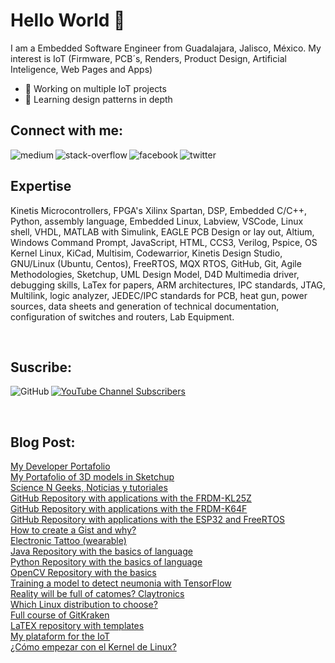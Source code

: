 # Hello World 👋
I am a Embedded Software Engineer from Guadalajara, Jalisco, México. My interest is IoT (Firmware, PCB´s, Renders, Product Design, Artificial Inteligence, Web Pages and Apps)
- 🔭 Working on multiple IoT projects
- 🌱 Learning design patterns in depth

## Connect with me: 

[<img align="left" alt="medium" src="https://img.shields.io/badge/medium-%2312100E.svg?&style=for-the-badge&logo=medium&logoColor=white" />](https://medium.com/@horacio.gonzalez.rivas)

[<img align="left" alt="stack-overflow" src="https://img.shields.io/badge/stack%20overflow-FE7A16?logo=stack-overflow&logoColor=white&style=for-the-badge" />](https://es.stackoverflow.com/users/236368/horacio-gonz%c3%a1lez-rivas)

[<img align="left" alt="facebook" src="https://img.shields.io/badge/facebook-%231877F2.svg?&style=for-the-badge&logo=facebook&logoColor=white" />](https://www.facebook.com/yeors/)

[<img align="left" alt="twitter" src="https://img.shields.io/badge/twitter-%231DA1F2.svg?&style=for-the-badge&logo=twitter&logoColor=white" />](https://twitter.com/JorgeHoracioG10)

<br>

## Expertise
Kinetis Microcontrollers, FPGA's Xilinx Spartan, DSP, Embedded C/C++, Python, assembly language, Embedded Linux, Labview, VSCode, Linux shell, VHDL, MATLAB with Simulink, EAGLE PCB Design or lay out, Altium, Windows Command Prompt, JavaScript, HTML, CCS3, Verilog, Pspice, OS Kernel Linux, KiCad, Multisim, Codewarrior, Kinetis Design Studio, GNU/Linux (Ubuntu, Centos), FreeRTOS, MQX RTOS, GitHub, Git, Agile Methodologies, Sketchup, UML Design Model, D4D Multimedia driver, debugging skills, LaTex for papers, ARM architectures, IPC standards, JTAG, Multilink, logic analyzer, JEDEC/IPC standards for PCB, heat gun, power sources, data sheets and generation of technical documentation, configuration of switches and routers, Lab Equipment. 

<br>

## Suscribe:

[<img align="left" alt="GitHub" src="https://img.shields.io/github/followers/yeors?style=social" />](https://github.com/yeors)

[<img alt="YouTube Channel Subscribers" src="https://img.shields.io/youtube/channel/subscribers/UCwRBvWQq92awxH1XxM6BXEg?style=social"/>](https://www.youtube.com/channel/UCwRBvWQq92awxH1XxM6BXEg)

<br>

## Blog Post:

<!-- BLOG-POST-LIST:START -->
 
<!-- BLOG-POST-LIST:END -->

<A HREF="https://www.jorgehglez.com/"> My Developer Portafolio </A> <br>
<A HREF="https://3dwarehouse.sketchup.com/user/8849134d-d86b-417a-a8a9-a8b1b9b911d2/Jorge-Horacio-G"> My Portafolio of 3D models in Sketchup</A> <br>
<A HREF="https://www.sciencengeeks.com"> Science N Geeks, Noticias y tutoriales </A> <br>
<A HREF="https://www.jorgehglez.com/projects/electronics/github-repository-with-applications-for-the-kl25z-development-board"> GitHub Repository with applications with the FRDM-KL25Z </A> <br>
<A HREF="https://www.jorgehglez.com/projects/electronics/github-repository-with-applications-for-the-kl64f-development-board"> GitHub Repository with applications with the FRDM-K64F </A> <br>
<A HREF="https://www.jorgehglez.com/projects/electronics/github-repository-with-applications-for-the-esp32-development-board"> GitHub Repository with applications with the ESP32 and FreeRTOS </A> <br>
<A HREF="https://www.jorgehglez.com/blog/howtocreateagistandwhy"> How to create a Gist and why? </A> <br>
<A HREF="https://www.jorgehglez.com/blog/electronictattoo"> Electronic Tattoo (wearable) </A> <br>
<A HREF="https://www.jorgehglez.com/blog/javarepository"> Java Repository with the basics of language </A> <br>
<A HREF="https://www.jorgehglez.com/blog/pythonrepository"> Python Repository with the basics of language </A> <br>
<A HREF="https://www.jorgehglez.com/blog/opencv"> OpenCV Repository with the basics </A> <br>
<A HREF="https://www.jorgehglez.com/blog/pneumonia"> Training a model to detect neumonia with TensorFlow </A> <br>
<A HREF="https://www.jorgehglez.com/blog/claytronics"> Reality will be full of catomes? Claytronics </A> <br>
<A HREF="https://www.jorgehglez.com/blog/linuxdistribution"> Which Linux distribution to choose? </A> <br>
<A HREF="https://www.jorgehglez.com/blog/gitkraken"> Full course of GitKraken </A> <br>
<A HREF="https://www.jorgehglez.com/blog/latex"> LaTEX repository with templates </A> <br>
<A HREF="https://www.jorgehglez.com/projects/electronics/web-monitoring-for-devices-iot"> My plataform for the IoT </A> <br>
<A HREF="https://www.jorgehglez.com/blog/a-beginners-guide-to-linux-kernel-development"> ¿Cómo empezar con el Kernel de Linux? </A> <br>
